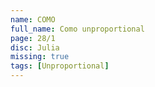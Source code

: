 ```yaml
---
name: COMO
full_name: Como unproportional
page: 28/1
disc: Julia
missing: true
tags: [Unproportional]
---
```

